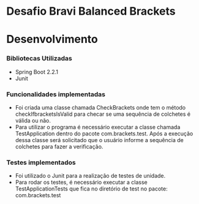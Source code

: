 # Desafio Bravi Balanced Brackets

# Desenvolvimento
### Bibliotecas Utilizadas
- Spring Boot 2.2.1
- Junit


### Funcionalidades implementadas
- Foi criada uma classe chamada CheckBrackets onde tem o método checkIfbracketsIsValid para checar se uma sequência de colchetes é válida ou não.
- Para utilizar o programa é necessário executar a classe chamada TestApplication dentro do pacote com.brackets.test. Após a execução dessa classe será solicitado que o usuário informe a sequência de colchetes para fazer a verificação. 

### Testes implementados
- Foi utilizado o Junit para a realização de testes de unidade. 
- Para rodar os testes, é necessário executar a classe TestApplicationTests que fica no diretório de test no pacote: com.brackets.test

